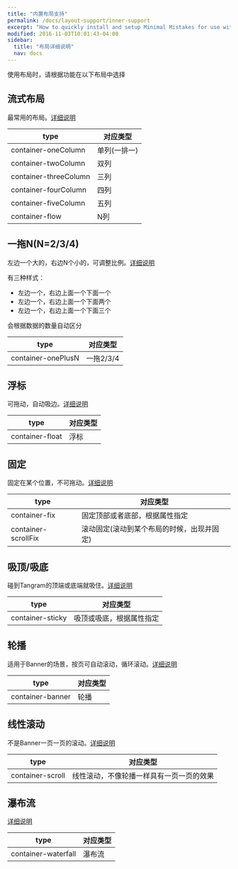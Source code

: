 ```yaml
---
title: "内置布局支持"
permalink: /docs/layout-support/inner-support
excerpt: "How to quickly install and setup Minimal Mistakes for use with GitHub Pages."
modified: 2016-11-03T10:01:43-04:00
sidebar:
  title: "布局详细说明"
  nav: docs
---
```


使用布局时，请根据功能在以下布局中选择

## 流式布局

最常用的布局。[详细说明](flow-layout)

|type|对应类型|
|---|----|
|container-oneColumn|单列(一排一)|
|container-twoColumn|双列|
|container-threeColumn|三列|
|container-fourColumn|四列|
|container-fiveColumn|五列|
|container-flow|N列|


## 一拖N(N=2/3/4)

左边一个大的，右边N个小的，可调整比例。[详细说明](oneplusn-layout)

有三种样式：

* 左边一个，右边上面一个下面一个
* 左边一个，右边上面一个下面两个
* 左边一个，右边上面一个下面三个

会根据数据的数量自动区分

|type|对应类型|
|---|----|
|container-onePlusN|一拖2/3/4|

## 浮标


可拖动，自动吸边。[详细说明](float-layout)


|type|对应类型|
|---|----|
|container-float|浮标|

## 固定

固定在某个位置，不可拖动。[详细说明](fix-layout)

|type|对应类型|
|---|----|
|container-fix|固定顶部或者底部，根据属性指定|
|container-scrollFix|滚动固定(滚动到某个布局的时候，出现并固定)|

## 吸顶/吸底

碰到Tangram的顶端或底端就吸住。[详细说明](sticky-layout)

|type|对应类型|
|---|----|
|container-sticky|吸顶或吸底，根据属性指定|

## 轮播

适用于Banner的场景，按页可自动滚动，循环滚动。[详细说明](pagescroll-layout)

|type|对应类型|
|---|----|
|container-banner|轮播|


## 线性滚动

不是Banner一页一页的滚动。[详细说明](linearscroll-layout)

|type|对应类型|
|---|----|
|container-scroll|线性滚动，不像轮播一样具有一页一页的效果|

## 瀑布流
[详细说明](waterflow-layout)

|type|对应类型|
|---|----|
|container-waterfall|瀑布流|












